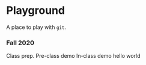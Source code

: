 # Playground

A place to play with `git`.

### Fall 2020
Class prep.
Pre-class demo
In-class demo
hello world
